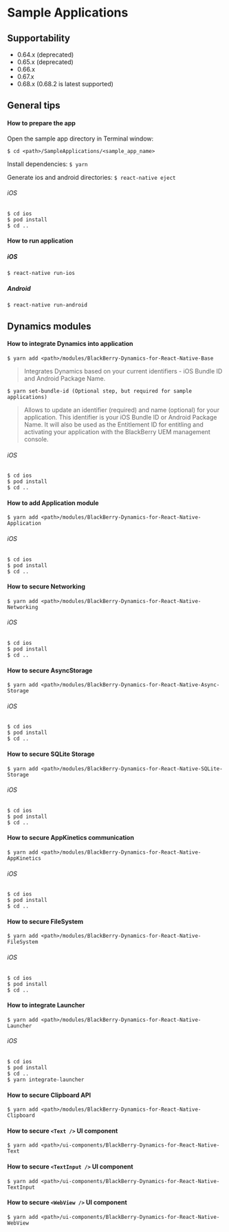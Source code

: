 # Sample Applications

## Supportability
 - 0.64.x (deprecated)
 - 0.65.x (deprecated)
 - 0.66.x
 - 0.67.x
 - 0.68.x (0.68.2 is latest supported)

## General tips

#### How to prepare the app
Open the sample app directory in Terminal window:

`$ cd <path>/SampleApplications/<sample_app_name>`

Install dependencies:
`$ yarn`

Generate ios and android directories:
`$ react-native eject`

###### iOS
`$ cd ios`  
`$ pod install`  
`$ cd ..`

#### How to run application

##### iOS

`$ react-native run-ios`

##### Android

`$ react-native run-android`

## Dynamics modules

#### How to integrate Dynamics into application
	$ yarn add <path>/modules/BlackBerry-Dynamics-for-React-Native-Base

> Integrates Dynamics based on your current identifiers - iOS Bundle ID and Android Package Name.

	$ yarn set-bundle-id (Optional step, but required for sample applications)

> Allows to update an identifier (required) and name (optional) for your application. This identifier is your iOS Bundle ID or Android Package Name. It will also be used as the Entitlement ID for entitling and activating your application with the BlackBerry UEM management console.
###### iOS
	$ cd ios
	$ pod install
	$ cd ..

#### How to add Application module
	$ yarn add <path>/modules/BlackBerry-Dynamics-for-React-Native-Application
###### iOS
	$ cd ios
	$ pod install
	$ cd ..

#### How to secure Networking
	$ yarn add <path>/modules/BlackBerry-Dynamics-for-React-Native-Networking
###### iOS
	$ cd ios
	$ pod install
	$ cd ..

#### How to secure AsyncStorage
	$ yarn add <path>/modules/BlackBerry-Dynamics-for-React-Native-Async-Storage
###### iOS
	$ cd ios
	$ pod install
	$ cd ..

#### How to secure SQLite Storage
	$ yarn add <path>/modules/BlackBerry-Dynamics-for-React-Native-SQLite-Storage
###### iOS
	$ cd ios
	$ pod install
	$ cd ..

#### How to secure AppKinetics communication
	$ yarn add <path>/modules/BlackBerry-Dynamics-for-React-Native-AppKinetics
###### iOS
	$ cd ios
	$ pod install
	$ cd ..

#### How to secure FileSystem
	$ yarn add <path>/modules/BlackBerry-Dynamics-for-React-Native-FileSystem
###### iOS
	$ cd ios
	$ pod install
	$ cd ..

#### How to integrate Launcher
	$ yarn add <path>/modules/BlackBerry-Dynamics-for-React-Native-Launcher
###### iOS
	$ cd ios
	$ pod install
	$ cd ..
	$ yarn integrate-launcher

#### How to secure Clipboard API
	$ yarn add <path>/modules/BlackBerry-Dynamics-for-React-Native-Clipboard

#### How to secure `<Text />` UI component
	$ yarn add <path>/ui-components/BlackBerry-Dynamics-for-React-Native-Text

#### How to secure `<TextInput />` UI component
	$ yarn add <path>/ui-components/BlackBerry-Dynamics-for-React-Native-TextInput

#### How to secure `<WebView />` UI component
	$ yarn add <path>/ui-components/BlackBerry-Dynamics-for-React-Native-WebView
